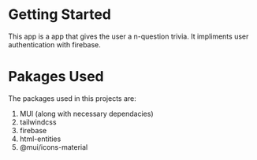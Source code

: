 # Getting Started

This app is a app that gives the user a n-question trivia. It impliments user authentication with firebase.


# Pakages Used

The packages used in this projects are:
1. MUI (along with necessary dependacies)
2. tailwindcss
3. firebase
4. html-entities
5. @mui/icons-material
